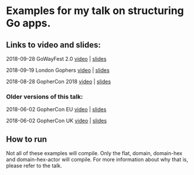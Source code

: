 # Examples for my talk on structuring Go apps.

## Links to video and slides:

2018-09-28 GoWayFest 2.0 [video](https://www.youtube.com/watch?v=Qtk9FFOoT5M&t=11s) | [slides](https://github.com/trxo/talks/blob/master/how-do-you-structure-your-apps/gowayfest2.0-2018-09-28/slides.pdf)

2018-09-19 London Gophers [video](https://www.youtube.com/watch?v=B5oQnECDJ8g) | [slides](https://github.com/trxo/talks/blob/master/how-do-you-structure-your-apps/londongophers-2018-09-19/slides.pdf)

2018-08-28 GopherCon 2018 [video](https://www.youtube.com/watch?v=oL6JBUk6tj0&t=245s) | [slides](https://github.com/trxo/talks/blob/master/how-do-you-structure-your-apps/gophercondenver-2018-08-28/slides.pdf)

### Older versions of this talk:

2018-06-02 GopherCon EU [video](https://www.youtube.com/watch?v=IjnfmYuFZss) | [slides](https://github.com/trxo/talks/blob/master/how-do-you-structure-your-apps/gopherconiceland-2018-06-02/slides.pdf)

2018-06-02 GopherCon UK [video](https://www.youtube.com/watch?v=VQym87o91f8&t=481s) | [slides](https://github.com/trxo/talks/blob/master/how-do-you-structure-your-apps/gopherconuk-2018-08-03/slides.pdf)

## How to run

Not all of these examples will compile. Only the flat, domain, domain-hex and domain-hex-actor will compile.
For more information about why that is, please refer to the talk.
